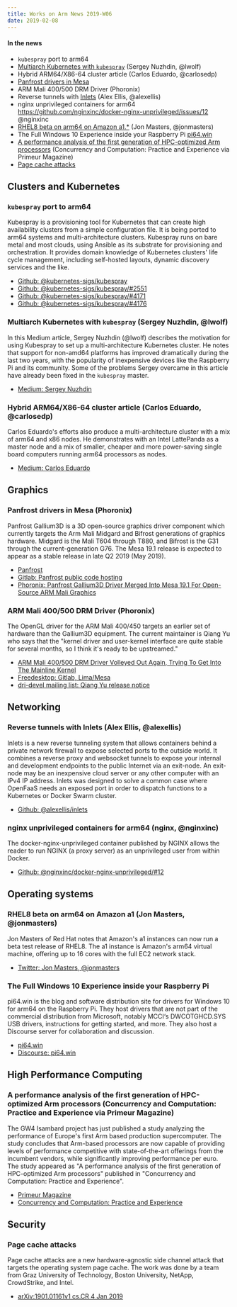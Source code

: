 ```yaml
---
title: Works on Arm News 2019-W06 
date: 2019-02-08
---
```


#### In the news

* `kubespray` port to arm64
* [Multiarch Kubernetes with `kubespray`](https://medium.com/@SergeyNuzhdin/how-to-deploy-multi-arch-kubernetes-cluster-using-kubespray-d394874fd4fc) (Sergey Nuzhdin, @lwolf)
* Hybrid ARM64/X86-64 cluster article (Carlos Eduardo, @carlosedp)
* [Panfrost drivers in Mesa](https://www.phoronix.com/scan.php?page=news_item&px=Panfrost-Initial-Mesa-19.1)
* ARM Mali 400/500 DRM Driver (Phoronix)
* Reverse tunnels with [Inlets](https://github.com/alexellis/inlets) (Alex Ellis, @alexellis)
* nginx unprivileged containers for arm64 https://github.com/nginxinc/docker-nginx-unprivileged/issues/12 @nginxinc
* [RHEL8 beta on arm64 on Amazon a1.*](https://twitter.com/jonmasters/status/1093424177581838336) (Jon Masters, @jonmasters)
* The Full Windows 10 Experience inside your Raspberry Pi [pi64.win](https://pi64.win)
* [A performance analysis of the first generation of HPC-optimized Arm processors](http://primeurmagazine.com/flash/AE-PF-02-19-2.html) (Concurrency and Computation: Practice and Experience via Primeur Magazine)
* [Page cache attacks](https://arxiv.org/pdf/1901.01161.pdf)

## Clusters and Kubernetes

### `kubespray` port to arm64

Kubespray is a provisioning tool for Kubernetes that can create high availability
clusters from a simple configuration file. It is being ported to arm64 systems
and multi-architecture clusters. Kubespray runs on bare metal and most clouds, using Ansible as its substrate for provisioning and orchestration. It provides domain knowledge of Kubernetes clusters' life cycle management, including self-hosted layouts, dynamic discovery services and the like.

* [Github: @kubernetes-sigs/kubespray](https://github.com/kubernetes-sigs/kubespray)
* [Github: @kubernetes-sigs/kubespray/#2551](https://github.com/kubernetes-sigs/kubespray/issues/2551)
* [Github: @kubernetes-sigs/kubespray/#4171](https://github.com/kubernetes-sigs/kubespray/pull/4171)
* [Github: @kubernetes-sigs/kubespray/#4176](https://github.com/kubernetes-sigs/kubespray/pull/4176)

### Multiarch Kubernetes with `kubespray` (Sergey Nuzhdin, @lwolf)

In this Medium article, Sergey Nuzhdin (@lwolf) describes the motivation for
using Kubespray to set up a multi-architecture Kubernetes cluster. He notes
that support for non-amd64 platforms has improved dramatically during the last two years,
with the popularity of inexpensive devices like the Raspberry Pi and its community.
Some of the problems Sergey overcame in this article have already
been fixed in the `kubespray` master.

* [Medium: Sergey Nuzhdin](https://medium.com/@SergeyNuzhdin/how-to-deploy-multi-arch-kubernetes-cluster-using-kubespray-d394874fd4fc)

### Hybrid ARM64/X86-64 cluster article (Carlos Eduardo, @carlosedp)

Carlos Eduardo's efforts also produce a multi-architecture cluster with
a mix of arm64 and x86 nodes. He demonstrates with an Intel LattePanda
as a master node and a mix of smaller, cheaper and more power-saving single
board computers running arm64 processors as nodes.

* [Medium: Carlos Eduardo](https://medium.com/@carlosedp/building-a-hybrid-x86-64-and-arm-kubernetes-cluster-e7f94ff6e51d)

## Graphics

### Panfrost drivers in Mesa (Phoronix)

Panfrost Gallium3D is a 3D open-source graphics driver component which currently targets the Arm 
Mali Midgard and Bifrost generations of graphics hardware. Midgard is the Mali T604 through T880, and Bifrost is the G31 through the current-generation G76.  The Mesa 19.1 release is
expected to appear as a stable release in late Q2 2019 (May 2019).

* [Panfrost](https://panfrost.freedesktop.org/)
* [Gitlab: Panfrost public code hosting](https://gitlab.freedesktop.org/panfrost)
* [Phoronix: Panfrost Gallium3D Driver Merged Into Mesa 19.1 For Open-Source ARM Mali Graphics](https://www.phoronix.com/scan.php?page=news_item&px=Panfrost-Initial-Mesa-19.1)

### ARM Mali 400/500 DRM Driver (Phoronix)

The OpenGL driver for the ARM Mali 400/450 targets an earlier set of hardware than the Gallium3D equipment. The current maintainer is Qiang Yu who says that the "kernel
driver and user-kernel interface are quite stable for several
months, so I think it's ready to be upstreamed."

* [ARM Mali 400/500 DRM Driver Volleyed Out Again, Trying To Get Into The Mainline Kernel](https://www.phoronix.com/scan.php?page=news_item&px=Lima-DRM-Driver-Mainline-V2)
* [Freedesktop: Gitlab, Lima/Mesa](https://gitlab.freedesktop.org/lima/mesa)
* [dri-devel mailing list: Qiang Yu release notice](https://lists.freedesktop.org/archives/dri-devel/2019-February/206260.html)

## Networking

### Reverse tunnels with Inlets (Alex Ellis, @alexellis)

Inlets is a new reverse tunneling system that allows containers behind
a private network firewall to expose selected ports to the outside
world.  It combines a reverse proxy and websocket tunnels to expose 
your internal and development endpoints to the public Internet 
via an exit-node. An exit-node may be an inexpensive cloud server or 
any other computer with an IPv4 IP address. Inlets was designed
to solve a common case where OpenFaaS needs an exposed port in
order to dispatch functions to a Kubernetes or Docker Swarm cluster.

* [Github: @alexellis/inlets](https://github.com/alexellis/inlets)

### nginx unprivileged containers for arm64 (nginx, @nginxinc)

The docker-nginx-unprivileged container published by NGINX allows
the reader to run NGINX (a proxy server) as an unprivileged user
from within Docker. 

* [Github: @nginxinc/docker-nginx-unprivileged/#12](https://github.com/nginxinc/docker-nginx-unprivileged/issues/12)

## Operating systems

### RHEL8 beta on arm64 on Amazon a1 (Jon Masters, @jonmasters)

Jon Masters of Red Hat notes that Amazon's a1 instances can now
run a beta test release of RHEL8. The a1 instance is Amazon's arm64
virtual machine, offering up to 16 cores with the full EC2 network
stack.

* [Twitter: Jon Masters, @jonmasters](https://twitter.com/jonmasters/status/1093424177581838336)

### The Full Windows 10 Experience inside your Raspberry Pi 

pi64.win is the blog and software distribution site for drivers for Windows 10 for arm64 on the Raspberry Pi. They host drivers  that are not part of the commercial distribution from Microsoft, notably MCCI‘s DWCOTGHCD.SYS USB drivers, instructions for getting started, and more. They also host a Discourse server for collaboration and discussion.

* [pi64.win](https://pi64.win)
* [Discourse: pi64.win ](https://discourse.pi64.win/)

## High Performance Computing

### A performance analysis of the first generation of HPC-optimized Arm processors (Concurrency and Computation: Practice and Experience via Primeur Magazine)

The GW4 Isambard project has just published a study analyzing the performance of Europe's first Arm based production supercomputer. The study concludes that Arm-based processors are now capable of providing levels of performance competitive with state-of-the-art offerings from the incumbent vendors, while significantly improving performance per euro. The study appeared as "A performance analysis of the first generation of HPC-optimized Arm processors" published in "Concurrency and Computation: Practice and Experience".

* [Primeur Magazine](http://primeurmagazine.com/flash/AE-PF-02-19-2.html)
* [Concurrency and Computation: Practice and Experience](https://onlinelibrary.wiley.com/doi/full/10.1002/cpe.5110)

## Security

### Page cache attacks

Page cache attacks are a new hardware-agnostic side channel attack
that targets the operating system page cache. The work was done by
a team from Graz University of Technology, Boston University, NetApp, CrowdStrike, and Intel.

* [arXiv:1901.01161v1 cs.CR 4 Jan 2019](https://arxiv.org/pdf/1901.01161.pdf)
